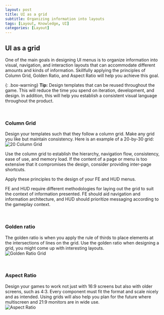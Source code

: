 ```yaml
---
layout: post
title: UI as a grid
subtitle: Organizing information into layouts
tags: [Layout, Knowledge, UI]
categories: [Layout]
---
```


## UI as a grid
One of the main goals in designing UI menus is to organize information into visual, navigation, and interaction layouts that can accommodate different amounts and kinds of information. Skillfully applying the principles of Column Grid, Golden Ratio, and Aspect Ratio will help you achieve this goal.

{: .box-warning}
**Tip:** Design templates that can be reused throughout the game. This will reduce the time you spend on iteration, development, and design. In addition, this will help you establish a consistent visual language throughout the product.

<br>

### Column Grid
Design your templates such that they follow a column grid. Make any grid you like but maintain consistency. Here is an example of a 20-by-30 grid:  
![20 Column Grid](/privatebebomalaka/img/UI_ColumnGrid.jpg)

Use the column grid to establish the hierarchy, navigation flow, consistency, ease of use, and memory load. If the content of a page or menu is too extensive that it compromises the design, consider providing inter-page shortcuts. 

Apply these principles to the design of your FE and HUD menus.

FE and HUD require different methodologies for laying out the grid to suit the context of information presented. FE should aid navigation and information architecture, and HUD should prioritize messaging according to the gameplay context.

<br>

### Golden ratio
The golden ratio is when you apply the rule of thirds to place elements at the intersections of lines on the grid. Use the golden ratio when designing a grid, you might come up with interesting layouts.  
![Golden Ratio Grid](/privatebebomalaka/img/UI_GoldenRatioGrid.jpg)

<br>

### Aspect Ratio
Design your games to work not just with 16:9 screens but also with older screens, such as 4:3. Every component must fit the format and scale nicely and as intended. Using grids will also help you plan for the future where multiscreen and 21:9 monitors are in wide use.  
![Aspect Ratio](/privatebebomalaka/img/UI_AspectRatio.jpg)

<br>
